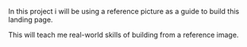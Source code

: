 In this project i will be using a reference picture as a guide to build this landing page.

This will teach me real-world skills of building from a reference image.